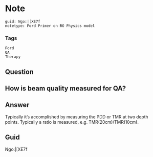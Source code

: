 # Note
```
guid: Ngo:|[XE7f
notetype: Ford Primer on RO Physics model
```

### Tags
```
Ford
QA
Therapy
```

## Question
<h2>How is beam quality measured for QA?</h2>

## Answer
<section>
<p>Typically it’s accomplished by measuring the PDD or TMR at two depth points. Typically a ratio is measured, e.g. TMR(20cm)/TMR(10cm).</p>


</section>

## Guid
Ngo:|[XE7f
